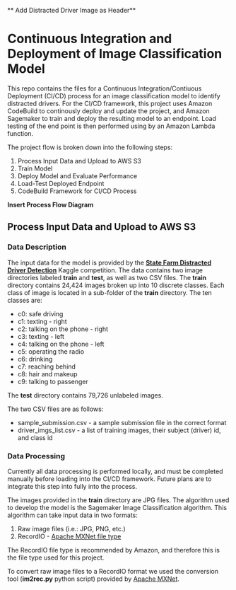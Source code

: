 ** Add Distracted Driver Image as Header**

# Continuous Integration and Deployment of Image Classification Model
This repo contains the files for a Continuous Integration/Contiuous Deployment (CI/CD) process for an image classification model to identify distracted drivers. For the CI/CD framework, this project uses Amazon CodeBuild to continously deploy and update the project, and Amazon Sagemaker to train and deploy the resulting model to an endpoint. Load testing of the end point is then performed using by an Amazon Lambda function.

The project flow is broken down into the following steps:

1. Process Input Data and Upload to AWS S3
2. Train Model
3. Deploy Model and Evaluate Performance
4. Load-Test Deployed Endpoint
5. CodeBuild Framework for CI/CD Process

**Insert Process Flow Diagram**

## Process Input Data and Upload to AWS S3
### Data Description
The input data for the model is provided by the [**State Farm Distracted Driver Detection**](https://www.kaggle.com/c/state-farm-distracted-driver-detection) Kaggle competition. The data contains two image directories labeled **train** and **test**, as well as two CSV files. The **train** directory contains  24,424 images broken up into 10 discrete classes. Each class of image is located in a sub-folder of the **train** directory. The ten classes are:

* c0: safe driving
* c1: texting - right
* c2: talking on the phone - right
* c3: texting - left
* c4: talking on the phone - left
* c5: operating the radio
* c6: drinking
* c7: reaching behind
* c8: hair and makeup
* c9: talking to passenger

The **test** directory contains 79,726 unlabeled images.

The two CSV files are as follows:

* sample_submission.csv - a sample submission file in the correct format
* driver_imgs_list.csv - a list of training images, their subject (driver) id, and class id

### Data Processing
Currently all data processing is performed locally, and must be completed manually before loading into the CI/CD framework. Future plans are to integrate this step into fully into the process.

The images provided in the **train** directory are JPG files. The algorithm used to develop the model is the Sagemaker Image Classification algorithm. This algorithm can take input data in two formats: 

1. Raw image files (i.e.: JPG, PNG, etc.)
2. RecordIO - [Apache MXNet file type](https://mxnet.apache.org/api/faq/recordio)

The RecordIO file type is recommended by Amazon, and therefore this is the file type used for this project.

To convert raw image files to a RecordIO format we used the conversion tool (**im2rec.py** python script) provided by [Apache MXNet](https://mxnet.apache.org/api/faq/recordio).
